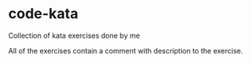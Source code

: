 # code-kata
Collection of kata exercises done by me

All of the exercises contain a comment with description to the exercise.
